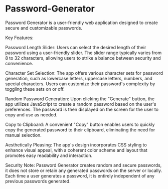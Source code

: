 # Password-Generator
Password Generator is a user-friendly web application designed to create secure and customizable passwords.

Key Features:

Password Length Slider: Users can select the desired length of their password using a user-friendly slider. The slider range typically varies from 8 to 32 characters, allowing users to strike a balance between security and convenience.

Character Set Selection: The app offers various character sets for password generation, such as lowercase letters, uppercase letters, numbers, and special characters. Users can customize their password's complexity by toggling these sets on or off.

Random Password Generation: Upon clicking the "Generate" button, the app utilizes JavaScript to create a random password based on the user's preferences. The password is then displayed on the screen for the user to copy and use as needed.

Copy to Clipboard: A convenient "Copy" button enables users to quickly copy the generated password to their clipboard, eliminating the need for manual selection.

Aesthetically Pleasing: The app's design incorporates CSS styling to enhance visual appeal, with a coherent color scheme and layout that promotes easy readability and interaction.

Security Note:
Password Generator creates random and secure passwords, it does not store or retain any generated passwords on the server or locally. Each time a user generates a password, it is entirely independent of any previous passwords generated.

